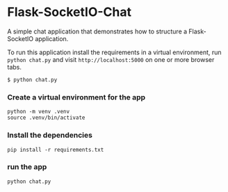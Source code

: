 Flask-SocketIO-Chat
===================

A simple chat application that demonstrates how to structure a Flask-SocketIO application.

To run this application install the requirements in a virtual environment, run `python chat.py` and visit `http://localhost:5000` on one or more browser tabs.

    $ python chat.py

### Create a virtual environment for the app

```
python -m venv .venv
source .venv/bin/activate
```

### Install the dependencies

```
pip install -r requirements.txt
```

### run the app

```
python chat.py
```